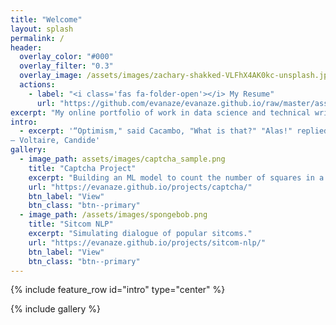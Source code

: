 ```yaml
---
title: "Welcome"
layout: splash
permalink: /
header:
  overlay_color: "#000"
  overlay_filter: "0.3" 
  overlay_image: /assets/images/zachary-shakked-VLFhX4AK0kc-unsplash.jpg
  actions:
    - label: "<i class='fas fa-folder-open'></i> My Resume"
      url: "https://github.com/evanaze/evanaze.github.io/raw/master/assets/documents/2020_AzevedoEvan.pdf"
excerpt: "My online portfolio of work in data science and technical writing."
intro: 
  - excerpt: '“Optimism," said Cacambo, "What is that?" "Alas!" replied Candide, "It is the obstinacy of maintaining that everything is best when it is worst.”
― Voltaire, Candide'
gallery:
  - image_path: assets/images/captcha_sample.png
    title: "Captcha Project"
    excerpt: "Building an ML model to count the number of squares in a noisy image."
    url: "https://evanaze.github.io/projects/captcha/"
    btn_label: "View"
    btn_class: "btn--primary"
  - image_path: /assets/images/spongebob.png
    title: "Sitcom NLP"
    excerpt: "Simulating dialogue of popular sitcoms."
    url: "https://evanaze.github.io/projects/sitcom-nlp/"
    btn_label: "View"
    btn_class: "btn--primary"
---
```


{% include feature_row id="intro" type="center" %}

{% include gallery %}
